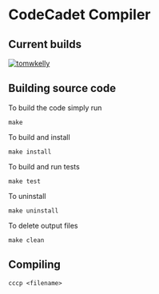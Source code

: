# CodeCadet Compiler

## Current builds

[![tomwkelly](https://circleci.com/gh/tomwkelly/codecadet-compiler/tree/master.svg?style=shield)](https://circleci.com/gh/tomwkelly/codecadet-compiler/tree/master)

## Building source code

To build the code simply run

```
make
```

To build and install

```
make install
```

To build and run tests

```
make test
```

To uninstall

```
make uninstall
```
To delete output files

```
make clean
```

## Compiling

```
cccp <filename>
```
